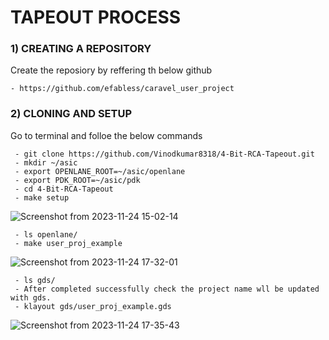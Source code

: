 # TAPEOUT PROCESS

### 1) CREATING A REPOSITORY
  Create the reposiory by reffering th below github
  
    - https://github.com/efabless/caravel_user_project


### 2) CLONING AND SETUP
 Go to terminal and folloe the below commands
 
     - git clone https://github.com/Vinodkumar8318/4-Bit-RCA-Tapeout.git
     - mkdir ~/asic  
     - export OPENLANE_ROOT=~/asic/openlane
     - export PDK_ROOT=~/asic/pdk
     - cd 4-Bit-RCA-Tapeout
     - make setup

![Screenshot from 2023-11-24 15-02-14](https://github.com/Vinodkumar8318/4-Bit-RCA-Tapeout/assets/142583979/1cfbe9b5-2b7e-4e4a-918d-0257efc87b6b)

     - ls openlane/
     - make user_proj_example

![Screenshot from 2023-11-24 17-32-01](https://github.com/Vinodkumar8318/4-Bit-RCA-Tapeout/assets/142583979/eaf17166-8aeb-41c4-b390-6e1f499be20b)

     - ls gds/
     - After completed successfully check the project name wll be updated with gds.
     - klayout gds/user_proj_example.gds

![Screenshot from 2023-11-24 17-35-43](https://github.com/Vinodkumar8318/4-Bit-RCA-Tapeout/assets/142583979/31f41b7b-cf3f-4a10-8bc4-504c63a57c4b)





